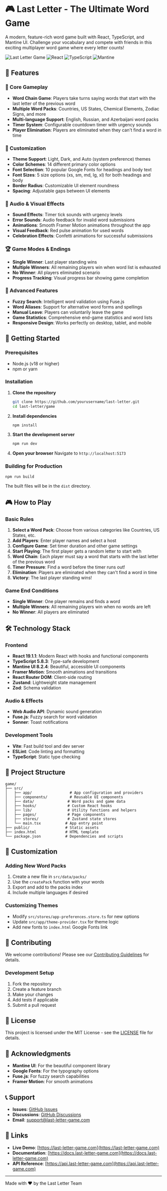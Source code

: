 # 🎮 Last Letter - The Ultimate Word Game

A modern, feature-rich word game built with React, TypeScript, and Mantine UI. Challenge your vocabulary and compete with friends in this exciting multiplayer word game where every letter counts!

![Last Letter Game](https://img.shields.io/badge/Last%20Letter-Word%20Game-blue?style=for-the-badge&logo=react)
![React](https://img.shields.io/badge/React-19.1.1-61DAFB?style=flat-square&logo=react)
![TypeScript](https://img.shields.io/badge/TypeScript-5.8.3-3178C6?style=flat-square&logo=typescript)
![Mantine](https://img.shields.io/badge/Mantine-8.2.4-339AF0?style=flat-square&logo=mantine)

## 🌟 Features

### 🎯 Core Gameplay

- **Word Chain Game**: Players take turns saying words that start with the last letter of the previous word
- **Multiple Word Packs**: Countries, US States, Chemical Elements, Zodiac Signs, and more
- **Multi-language Support**: English, Russian, and Azerbaijani word packs
- **Timer System**: Configurable countdown timer with urgency sounds
- **Player Elimination**: Players are eliminated when they can't find a word in time

### 🎨 Customization

- **Theme Support**: Light, Dark, and Auto (system preference) themes
- **Color Schemes**: 14 different primary color options
- **Font Selection**: 10 popular Google Fonts for headings and body text
- **Font Sizes**: 5 size options (xs, sm, md, lg, xl) for both headings and body
- **Border Radius**: Customizable UI element roundness
- **Spacing**: Adjustable gaps between UI elements

### 🎵 Audio & Visual Effects

- **Sound Effects**: Timer tick sounds with urgency levels
- **Error Sounds**: Audio feedback for invalid word submissions
- **Animations**: Smooth Framer Motion animations throughout the app
- **Visual Feedback**: Red pulse animation for used words
- **Celebration Effects**: Confetti animations for successful submissions

### 🏆 Game Modes & Endings

- **Single Winner**: Last player standing wins
- **Multiple Winners**: All remaining players win when word list is exhausted
- **No Winner**: All players eliminated scenario
- **Progress Tracking**: Visual progress bar showing game completion

### 🔧 Advanced Features

- **Fuzzy Search**: Intelligent word validation using Fuse.js
- **Word Aliases**: Support for alternative word forms and spellings
- **Manual Leave**: Players can voluntarily leave the game
- **Game Statistics**: Comprehensive end-game statistics and word lists
- **Responsive Design**: Works perfectly on desktop, tablet, and mobile

## 🚀 Getting Started

### Prerequisites

- Node.js (v18 or higher)
- npm or yarn

### Installation

1. **Clone the repository**

   ```bash
   git clone https://github.com/yourusername/last-letter.git
   cd last-letter/game
   ```

2. **Install dependencies**

   ```bash
   npm install
   ```

3. **Start the development server**

   ```bash
   npm run dev
   ```

4. **Open your browser**
   Navigate to `http://localhost:5173`

### Building for Production

```bash
npm run build
```

The built files will be in the `dist` directory.

## 🎮 How to Play

### Basic Rules

1. **Select a Word Pack**: Choose from various categories like Countries, US States, etc.
2. **Add Players**: Enter player names and select a host
3. **Configure Game**: Set timer duration and other game settings
4. **Start Playing**: The first player gets a random letter to start with
5. **Word Chain**: Each player must say a word that starts with the last letter of the previous word
6. **Timer Pressure**: Find a word before the timer runs out!
7. **Elimination**: Players are eliminated when they can't find a word in time
8. **Victory**: The last player standing wins!

### Game End Conditions

- **Single Winner**: One player remains and finds a word
- **Multiple Winners**: All remaining players win when no words are left
- **No Winner**: All players are eliminated

## 🛠️ Technology Stack

### Frontend

- **React 19.1.1**: Modern React with hooks and functional components
- **TypeScript 5.8.3**: Type-safe development
- **Mantine UI 8.2.4**: Beautiful, accessible UI components
- **Framer Motion**: Smooth animations and transitions
- **React Router DOM**: Client-side routing
- **Zustand**: Lightweight state management
- **Zod**: Schema validation

### Audio & Effects

- **Web Audio API**: Dynamic sound generation
- **Fuse.js**: Fuzzy search for word validation
- **Sonner**: Toast notifications

### Development Tools

- **Vite**: Fast build tool and dev server
- **ESLint**: Code linting and formatting
- **TypeScript**: Static type checking

## 📁 Project Structure

```
game/
├── src/
│   ├── app/                 # App configuration and providers
│   ├── components/          # Reusable UI components
│   ├── data/               # Word packs and game data
│   ├── hooks/              # Custom React hooks
│   ├── lib/                # Utility functions and helpers
│   ├── pages/              # Page components
│   ├── stores/             # Zustand state stores
│   └── main.tsx           # App entry point
├── public/                # Static assets
├── index.html             # HTML template
└── package.json           # Dependencies and scripts
```

## 🎨 Customization

### Adding New Word Packs

1. Create a new file in `src/data/packs/`
2. Use the `createPack` function with your words
3. Export and add to the packs index
4. Include multiple languages if desired

### Customizing Themes

- Modify `src/stores/app-preferences.store.ts` for new options
- Update `src/app/theme-provider.tsx` for theme logic
- Add new fonts to `index.html` Google Fonts link

## 🤝 Contributing

We welcome contributions! Please see our [Contributing Guidelines](CONTRIBUTING.md) for details.

### Development Setup

1. Fork the repository
2. Create a feature branch
3. Make your changes
4. Add tests if applicable
5. Submit a pull request

## 📝 License

This project is licensed under the MIT License - see the [LICENSE](LICENSE) file for details.

## 🙏 Acknowledgments

- **Mantine UI**: For the beautiful component library
- **Google Fonts**: For the typography options
- **Fuse.js**: For fuzzy search capabilities
- **Framer Motion**: For smooth animations

## 📞 Support

- **Issues**: [GitHub Issues](https://github.com/yourusername/last-letter/issues)
- **Discussions**: [GitHub Discussions](https://github.com/yourusername/last-letter/discussions)
- **Email**: support@last-letter-game.com

## 🔗 Links

- **Live Demo**: [https://last-letter-game.com](https://last-letter-game.com)
- **Documentation**: [https://docs.last-letter-game.com](https://docs.last-letter-game.com)
- **API Reference**: [https://api.last-letter-game.com](https://api.last-letter-game.com)

---

Made with ❤️ by the Last Letter Team
